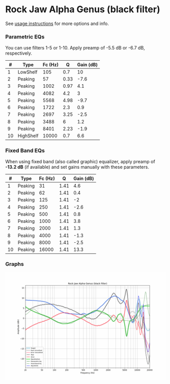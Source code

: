 # Rock Jaw Alpha Genus (black filter)
See [usage instructions](https://github.com/jaakkopasanen/AutoEq#usage) for more options and info.

### Parametric EQs
You can use filters 1-5 or 1-10. Apply preamp of -5.5 dB or -6.7 dB, respectively.

|   # | Type      |   Fc (Hz) |    Q |   Gain (dB) |
|-----|-----------|-----------|------|-------------|
|   1 | LowShelf  |       105 | 0.7  |        10   |
|   2 | Peaking   |        57 | 0.33 |        -7.6 |
|   3 | Peaking   |      1002 | 0.97 |         4.1 |
|   4 | Peaking   |      4082 | 4.2  |         3   |
|   5 | Peaking   |      5568 | 4.98 |        -9.7 |
|   6 | Peaking   |      1722 | 2.3  |         0.9 |
|   7 | Peaking   |      2697 | 3.25 |        -2.5 |
|   8 | Peaking   |      3488 | 6    |         1.2 |
|   9 | Peaking   |      8401 | 2.23 |        -1.9 |
|  10 | HighShelf |     10000 | 0.7  |         6.6 |

### Fixed Band EQs
When using fixed band (also called graphic) equalizer, apply preamp of **-13.2 dB** (if available) and set gains manually with these parameters.

|   # | Type    |   Fc (Hz) |    Q |   Gain (dB) |
|-----|---------|-----------|------|-------------|
|   1 | Peaking |        31 | 1.41 |         4.6 |
|   2 | Peaking |        62 | 1.41 |         0.4 |
|   3 | Peaking |       125 | 1.41 |        -2   |
|   4 | Peaking |       250 | 1.41 |        -2.6 |
|   5 | Peaking |       500 | 1.41 |         0.8 |
|   6 | Peaking |      1000 | 1.41 |         3.8 |
|   7 | Peaking |      2000 | 1.41 |         1.3 |
|   8 | Peaking |      4000 | 1.41 |        -1.3 |
|   9 | Peaking |      8000 | 1.41 |        -2.5 |
|  10 | Peaking |     16000 | 1.41 |        13.3 |

### Graphs
![](./Rock%20Jaw%20Alpha%20Genus%20(black%20filter).png)
